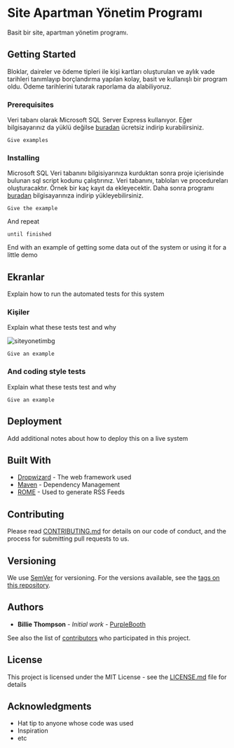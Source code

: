 # Site Apartman Yönetim Programı

Basit bir site, apartman yönetim programı.

## Getting Started

Bloklar, daireler ve ödeme tipleri ile kişi kartları oluşturulan ve aylık vade tarihleri tanımlayıp borçlandırma yapılan kolay, basit ve kullanışlı bir program oldu. Ödeme tarihlerini tutarak raporlama da alabiliyoruz.

### Prerequisites

Veri tabanı olarak Microsoft SQL Server Express kullanıyor. Eğer bilgisayarınız da yüklü değilse [buradan](https://www.microsoft.com/en-us/download/details.aspx?id=42299) ücretsiz indirip kurabilirsiniz.

```
Give examples
```

### Installing

Microsoft SQL Veri tabanını bilgisiyarınıza kurduktan sonra proje içierisinde bulunan sql script kodunu çalıştırınız. Veri tabanını, tabloları ve procedureları oluşturacaktır. Örnek bir kaç kayıt da ekleyecektir. Daha sonra programı [buradan](https://github.com/mcyenikoylu/OzayTepeSiteYonetimi/blob/master/Setup/setup.exe) bilgisayarınıza indirip  yükleyebilirsiniz. 

```
Give the example
```

And repeat

```
until finished
```

End with an example of getting some data out of the system or using it for a little demo

## Ekranlar

Explain how to run the automated tests for this system

### Kişiler

Explain what these tests test and why

![siteyonetimbg](https://user-images.githubusercontent.com/12815851/76127715-72822b80-6013-11ea-9c86-665dd408d834.JPG)

```
Give an example
```

### And coding style tests

Explain what these tests test and why

```
Give an example
```

## Deployment

Add additional notes about how to deploy this on a live system

## Built With

* [Dropwizard](http://www.dropwizard.io/1.0.2/docs/) - The web framework used
* [Maven](https://maven.apache.org/) - Dependency Management
* [ROME](https://rometools.github.io/rome/) - Used to generate RSS Feeds

## Contributing

Please read [CONTRIBUTING.md](https://gist.github.com/PurpleBooth/b24679402957c63ec426) for details on our code of conduct, and the process for submitting pull requests to us.

## Versioning

We use [SemVer](http://semver.org/) for versioning. For the versions available, see the [tags on this repository](https://github.com/your/project/tags). 

## Authors

* **Billie Thompson** - *Initial work* - [PurpleBooth](https://github.com/PurpleBooth)

See also the list of [contributors](https://github.com/your/project/contributors) who participated in this project.

## License

This project is licensed under the MIT License - see the [LICENSE.md](LICENSE.md) file for details

## Acknowledgments

* Hat tip to anyone whose code was used
* Inspiration
* etc
